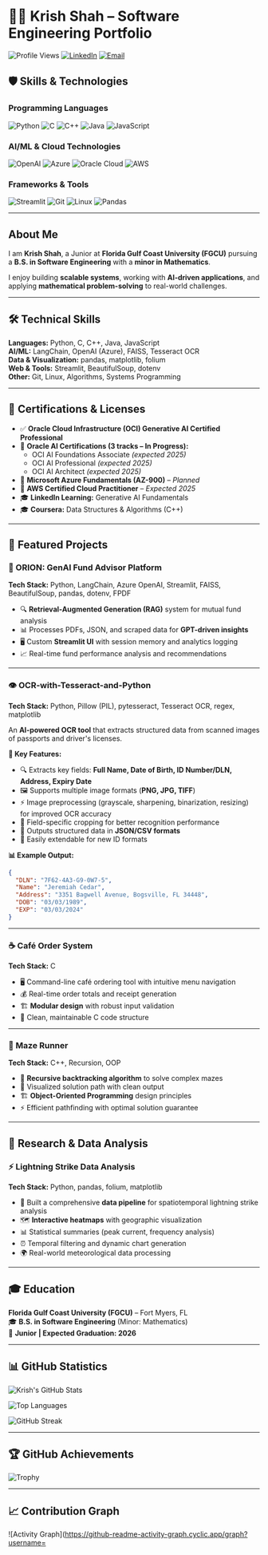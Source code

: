 # 👨‍💻 Krish Shah – Software Engineering Portfolio

![Profile Views](https://komarev.com/ghpvc/?username=krishshah&color=blue&style=flat-square)
[![LinkedIn](https://img.shields.io/badge/LinkedIn-Connect-blue?style=flat-square&logo=linkedin)](https://linkedin.com/in/krish-shah)
[![Email](https://img.shields.io/badge/Email-ksshah1283@eagle.fgcu.edu-red?style=flat-square&logo=gmail)](mailto:ksshah1283@eagle.fgcu.edu)

## 🛡️ Skills & Technologies

### Programming Languages
![Python](https://img.shields.io/badge/Python-3776AB?style=for-the-badge&logo=python&logoColor=white)
![C](https://img.shields.io/badge/C-00599C?style=for-the-badge&logo=c&logoColor=white)
![C++](https://img.shields.io/badge/C++-00599C?style=for-the-badge&logo=cplusplus&logoColor=white)
![Java](https://img.shields.io/badge/Java-ED8B00?style=for-the-badge&logo=java&logoColor=white)
![JavaScript](https://img.shields.io/badge/JavaScript-F7DF1E?style=for-the-badge&logo=javascript&logoColor=black)

### AI/ML & Cloud Technologies
![OpenAI](https://img.shields.io/badge/OpenAI-412991?style=for-the-badge&logo=openai&logoColor=white)
![Azure](https://img.shields.io/badge/Microsoft_Azure-0089D0?style=for-the-badge&logo=microsoft-azure&logoColor=white)
![Oracle Cloud](https://img.shields.io/badge/Oracle_Cloud-F80000?style=for-the-badge&logo=oracle&logoColor=white)
![AWS](https://img.shields.io/badge/AWS-232F3E?style=for-the-badge&logo=amazon-aws&logoColor=white)

### Frameworks & Tools
![Streamlit](https://img.shields.io/badge/Streamlit-FF4B4B?style=for-the-badge&logo=streamlit&logoColor=white)
![Git](https://img.shields.io/badge/Git-F05032?style=for-the-badge&logo=git&logoColor=white)
![Linux](https://img.shields.io/badge/Linux-FCC624?style=for-the-badge&logo=linux&logoColor=black)
![Pandas](https://img.shields.io/badge/Pandas-150458?style=for-the-badge&logo=pandas&logoColor=white)

---

## About Me

I am **Krish Shah**, a Junior at **Florida Gulf Coast University (FGCU)** pursuing a **B.S. in Software Engineering** with a **minor in Mathematics**.

I enjoy building **scalable systems**, working with **AI-driven applications**, and applying **mathematical problem-solving** to real-world challenges.

---

## 🛠 Technical Skills

**Languages:** Python, C, C++, Java, JavaScript  
**AI/ML:** LangChain, OpenAI (Azure), FAISS, Tesseract OCR  
**Data & Visualization:** pandas, matplotlib, folium  
**Web & Tools:** Streamlit, BeautifulSoup, dotenv  
**Other:** Git, Linux, Algorithms, Systems Programming

---

## 📜 Certifications & Licenses

- ✅ **Oracle Cloud Infrastructure (OCI) Generative AI Certified Professional**
- 🔄 **Oracle AI Certifications (3 tracks – In Progress):**
  - OCI AI Foundations Associate *(expected 2025)*
  - OCI AI Professional *(expected 2025)*
  - OCI AI Architect *(expected 2025)*
- 📅 **Microsoft Azure Fundamentals (AZ-900)** – *Planned*
- 📅 **AWS Certified Cloud Practitioner** – *Expected 2025*
- 🎓 **LinkedIn Learning:** Generative AI Fundamentals
- 🎓 **Coursera:** Data Structures & Algorithms (C++)

---

## 🚀 Featured Projects

### 🤖 ORION: GenAI Fund Advisor Platform
**Tech Stack:** Python, LangChain, Azure OpenAI, Streamlit, FAISS, BeautifulSoup, pandas, dotenv, FPDF

- 🔍 **Retrieval-Augmented Generation (RAG)** system for mutual fund analysis
- 📊 Processes PDFs, JSON, and scraped data for **GPT-driven insights**
- 🖥️ Custom **Streamlit UI** with session memory and analytics logging
- 📈 Real-time fund performance analysis and recommendations

---

### 👁️ OCR-with-Tesseract-and-Python
**Tech Stack:** Python, Pillow (PIL), pytesseract, Tesseract OCR, regex, matplotlib

An **AI-powered OCR tool** that extracts structured data from scanned images of passports and driver's licenses.

**🌟 Key Features:**
- 🔍 Extracts key fields: **Full Name, Date of Birth, ID Number/DLN, Address, Expiry Date**
- 🖼️ Supports multiple image formats (**PNG, JPG, TIFF**)
- ⚡ Image preprocessing (grayscale, sharpening, binarization, resizing) for improved OCR accuracy
- 🎯 Field-specific cropping for better recognition performance
- 📄 Outputs structured data in **JSON/CSV formats**
- 🔧 Easily extendable for new ID formats

**📊 Example Output:**
```json
{
  "DLN": "7F62-4A3-G9-0W7-5",
  "Name": "Jeremiah Cedar",
  "Address": "3351 Bagwell Avenue, Bogsville, FL 34448",
  "DOB": "03/03/1989",
  "EXP": "03/03/2024"
}
```

---

### ☕ Café Order System
**Tech Stack:** C

- 🖥️ Command-line café ordering tool with intuitive menu navigation
- 💰 Real-time order totals and receipt generation
- 🏗️ **Modular design** with robust input validation
- 🔧 Clean, maintainable C code structure

---

### 🧩 Maze Runner
**Tech Stack:** C++, Recursion, OOP

- 🔄 **Recursive backtracking algorithm** to solve complex mazes
- 🎨 Visualized solution path with clean output
- 🏗️ **Object-Oriented Programming** design principles
- ⚡ Efficient pathfinding with optimal solution guarantee

---

## 🔬 Research & Data Analysis

### ⚡ Lightning Strike Data Analysis
**Tech Stack:** Python, pandas, folium, matplotlib

- 🔧 Built a comprehensive **data pipeline** for spatiotemporal lightning strike analysis
- 🗺️ **Interactive heatmaps** with geographic visualization
- 📊 Statistical summaries (peak current, frequency analysis)
- ⏰ Temporal filtering and dynamic chart generation
- 🌍 Real-world meteorological data processing

---

## 🎓 Education

**Florida Gulf Coast University (FGCU)** – Fort Myers, FL  
🎓 **B.S. in Software Engineering** (Minor: Mathematics)  
📅 **Junior | Expected Graduation: 2026**

---

## 📊 GitHub Statistics

![Krish's GitHub Stats](https://github-readme-stats.vercel.app/api?username=krishshah&show_icons=true&theme=radical&count_private=true)

![Top Languages](https://github-readme-stats.vercel.app/api/top-langs/?username=krishshah&layout=compact&theme=radical)

![GitHub Streak](https://github-readme-streak-stats.herokuapp.com/?user=krishshah&theme=radical)

---

## 🏆 GitHub Achievements

![Trophy](https://github-profile-trophy.vercel.app/?username=krishshah&theme=radical&column=7)

---

## 📈 Contribution Graph

![Activity Graph](https://github-readme-activity-graph.cyclic.app/graph?username=
